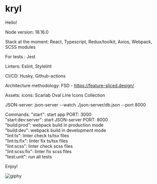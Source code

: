 # kryl

Hello!

Node version: 18.16.0

Stack at the moment: React, Typescript, Redux/toolkit, Axios, Webpack, SCSS modules

For tests : Jest

Linters: Eslint, Stylelint

CI/CD: Husky, Github-actions

Architecture methodology: FSD - https://feature-sliced.design/

Assets: icons: Scarlab Oval Line Icons Collection

JSON-server: json-server --watch ./json-server/db.json --port 8000

Commands:
"start": start app PORT: 3000  
"start:dev:server": start JSON-server PORT: 8000  
"build:prod": webpack build in production mode  
"build:dev": webpack build in development mode  
"lint:ts": linter check ts/tsx files  
"lint:ts:fix": linter fix ts/tsx files  
"lint:scss": linter check scss files  
"lint:scss:fix": linter fix scss files  
"test:unit": run all tests

Enjoy!

![giphy](https://github.com/IliaKrylatykh/ikryl/assets/103941809/07dd7066-4ed5-4765-8c33-ed7b5397d4b9)
